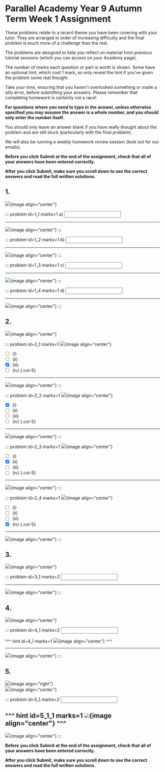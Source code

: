 # Parallel Academy Year 9 Autumn Term Week 1 Assignment

These problems relate to a recent theme you have been covering with your tutor. They are arranged in order of increasing difficulty and the final problem is much more of a challenge than the rest.  

The problems are designed to help you reflect on material from previous tutorial sessions (which you can access on your Academy page).  

The number of marks each question or part is worth is shown. Some have an optional hint, which cost 1 mark, so only reveal the hint if you’ve given the problem some real thought.   

Take your time, ensuring that you haven't overlooked something or made a silly error, before submitting your answers. Please remember that completing homework is certainly not a race!  

**For questions where you need to type in the answer, unless otherwise specified you may assume the answer is a whole number, and you should only enter the number itself.**  

You should only leave an answer blank if you have really thought about the problem and are still stuck (particularly with the final problem).  

We will also be running a weekly homework review session (look out for our emails).  

**Before you click Submit at the end of the assignment, check that all of your answers have been entered correctly.** 
  
**After you click Submit, make sure you scroll down to see the correct answers and read the full written solutions.**  

## 1.	
![](/resources/academy-9aut-week-1/q1.png){image align="center"}  

::: problem id=1_1 marks=1
a) <input type="number" solution="11"/>  
 
---

![](/resources/academy-9aut-week-1/s1a.png){image align="center"}
:::  

::: problem id=1_2 marks=1
b) <input type="number" solution="27"/>  
 
---

![](/resources/academy-9aut-week-1/s1b.png){image align="center"}
:::  

::: problem id=1_3 marks=1
c) <input type="number" solution="6"/>  
 
---

![](/resources/academy-9aut-week-1/s1c.png){image align="center"}
:::  

::: problem id=1_4 marks=1
d) <input type="number" solution="20"/>  
 
---

![](/resources/academy-9aut-week-1/s1d.png){image align="center"}
:::  


## 2.
![](/resources/academy-9aut-week-1/q2.png){image align="center"}  

::: problem id=2_1 marks=1
![](/resources/academy-9aut-week-1/q2a.png){image align="center"}  
* [ ] (i)
* [ ] (ii)
* [x] (iii)
* [ ] (iv)
{.col-5}

---

![](/resources/academy-9aut-week-1/s2a.png){image align="center"}
:::  

::: problem id=2_2 marks=1
![](/resources/academy-9aut-week-1/q2b.png){image align="center"}  
* [x] (i)
* [ ] (ii)
* [ ] (iii)
* [ ] (iv)
{.col-5}

---

![](/resources/academy-9aut-week-1/s2b.png){image align="center"}
:::  

::: problem id=2_3 marks=1
![](/resources/academy-9aut-week-1/q2c.png){image align="center"}  
* [ ] (i)
* [x] (ii)
* [ ] (iii)
* [ ] (iv)
{.col-5} 

---

![](/resources/academy-9aut-week-1/s2c.png){image align="center"}
:::  

::: problem id=2_4 marks=1
![](/resources/academy-9aut-week-1/q2d.png){image align="center"}  
* [ ] (i)
* [ ] (ii)
* [ ] (iii)
* [x] (iv)
{.col-5}

---

![](/resources/academy-9aut-week-1/s2d.png){image align="center"}
:::  


## 3.
![](/resources/academy-9aut-week-1/q3.png){image align="center"}  

::: problem id=3_1 marks=2
<input type="number" solution="1"/>  

---

![](/resources/academy-9aut-week-1/s3.png){image align="center"}
:::  


## 4.
![](/resources/academy-9aut-week-1/q4.png){image align="center"}  

::: problem id=4_1 marks=2
<input type="number" solution="2"/>  

^^^ hint id=4_1 marks=1
![](/resources/academy-9aut-week-1/h4.png){image align="center"} 
^^^  
 
---

![](/resources/academy-9aut-week-1/s4.png){image align="center"}
:::  


## 5.
![](/resources/academy-4-week-2/4-skull.png){image align="right"}  
![](/resources/academy-9aut-week-1/q5.png){image align="center"}  

::: problem id=5_1 marks=2
<input type="number" solution="8"/> 

^^^ hint id=5_1_1 marks=1
![](/resources/academy-9aut-week-1/h5.png){image align="center"} 
^^^  
---

![](/resources/academy-9aut-week-1/s5.png){image align="center"}
:::  

**Before you click Submit at the end of the assignment, check that all of your answers have been entered correctly.** 
  
**After you click Submit, make sure you scroll down to see the correct answers and read the full written solutions.**  